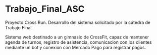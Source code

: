 # Trabajo_Final_ASC
Proyecto Cross Run. Desarrollo del sistema solicitado por la cátedra de Trabajo Final.

Sistema web destinado a un gimnasio de CrossFit, capaz de mantener agenda de turnos, registro de asistencia, comunicacion con los clientes mediante un bot y conexion con Mercado Pago para registrar pagos.
